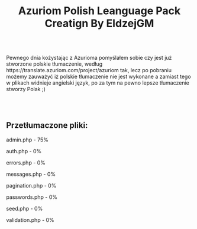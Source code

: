 <center><h1>Azuriom Polish Leanguage Pack Creatign By EldzejGM</h1></center>
<br>
<br>
<p>Pewnego dnia kożystając z Azurioma pomyślałem sobie czy jest już stworzone polskie tłumaczenie, według https://translate.azuriom.com/project/azuriom tak, lecz po pobraniu możemy zauważyć iż polskie tłumaczenie nie jest wykonane a zamiast tego w plikach widnieje angielski język, po za tym na pewno lepsze tłumaczenie stworzy Polak ;)</p>
<br>
<br>
<h2>Przetłumaczone pliki:</h2>
<p>admin.php - 75%</p>
<p>auth.php - 0%</p>
<p>errors.php - 0%</p>
<p>messages.php - 0%</p>
<p>pagination.php - 0%</p>
<p>passwords.php - 0%</p>
<p>seed.php - 0%</p>
<p>validation.php - 0%</p>
